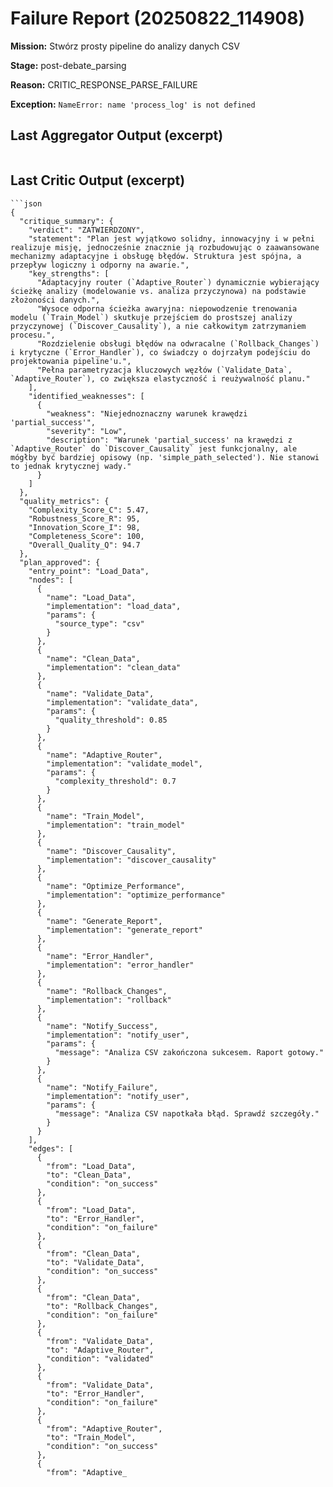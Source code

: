 # Failure Report (20250822_114908)

**Mission:** Stwórz prosty pipeline do analizy danych CSV

**Stage:** post-debate_parsing

**Reason:** CRITIC_RESPONSE_PARSE_FAILURE

**Exception:** `NameError: name 'process_log' is not defined`

## Last Aggregator Output (excerpt)

```

```

## Last Critic Output (excerpt)

```
```json
{
  "critique_summary": {
    "verdict": "ZATWIERDZONY",
    "statement": "Plan jest wyjątkowo solidny, innowacyjny i w pełni realizuje misję, jednocześnie znacznie ją rozbudowując o zaawansowane mechanizmy adaptacyjne i obsługę błędów. Struktura jest spójna, a przepływ logiczny i odporny na awarie.",
    "key_strengths": [
      "Adaptacyjny router (`Adaptive_Router`) dynamicznie wybierający ścieżkę analizy (modelowanie vs. analiza przyczynowa) na podstawie złożoności danych.",
      "Wysoce odporna ścieżka awaryjna: niepowodzenie trenowania modelu (`Train_Model`) skutkuje przejściem do prostszej analizy przyczynowej (`Discover_Causality`), a nie całkowitym zatrzymaniem procesu.",
      "Rozdzielenie obsługi błędów na odwracalne (`Rollback_Changes`) i krytyczne (`Error_Handler`), co świadczy o dojrzałym podejściu do projektowania pipeline'u.",
      "Pełna parametryzacja kluczowych węzłów (`Validate_Data`, `Adaptive_Router`), co zwiększa elastyczność i reużywalność planu."
    ],
    "identified_weaknesses": [
      {
        "weakness": "Niejednoznaczny warunek krawędzi 'partial_success'",
        "severity": "Low",
        "description": "Warunek 'partial_success' na krawędzi z `Adaptive_Router` do `Discover_Causality` jest funkcjonalny, ale mógłby być bardziej opisowy (np. 'simple_path_selected'). Nie stanowi to jednak krytycznej wady."
      }
    ]
  },
  "quality_metrics": {
    "Complexity_Score_C": 5.47,
    "Robustness_Score_R": 95,
    "Innovation_Score_I": 98,
    "Completeness_Score": 100,
    "Overall_Quality_Q": 94.7
  },
  "plan_approved": {
    "entry_point": "Load_Data",
    "nodes": [
      {
        "name": "Load_Data",
        "implementation": "load_data",
        "params": {
          "source_type": "csv"
        }
      },
      {
        "name": "Clean_Data",
        "implementation": "clean_data"
      },
      {
        "name": "Validate_Data",
        "implementation": "validate_data",
        "params": {
          "quality_threshold": 0.85
        }
      },
      {
        "name": "Adaptive_Router",
        "implementation": "validate_model",
        "params": {
          "complexity_threshold": 0.7
        }
      },
      {
        "name": "Train_Model",
        "implementation": "train_model"
      },
      {
        "name": "Discover_Causality",
        "implementation": "discover_causality"
      },
      {
        "name": "Optimize_Performance",
        "implementation": "optimize_performance"
      },
      {
        "name": "Generate_Report",
        "implementation": "generate_report"
      },
      {
        "name": "Error_Handler",
        "implementation": "error_handler"
      },
      {
        "name": "Rollback_Changes",
        "implementation": "rollback"
      },
      {
        "name": "Notify_Success",
        "implementation": "notify_user",
        "params": {
          "message": "Analiza CSV zakończona sukcesem. Raport gotowy."
        }
      },
      {
        "name": "Notify_Failure",
        "implementation": "notify_user",
        "params": {
          "message": "Analiza CSV napotkała błąd. Sprawdź szczegóły."
        }
      }
    ],
    "edges": [
      {
        "from": "Load_Data",
        "to": "Clean_Data",
        "condition": "on_success"
      },
      {
        "from": "Load_Data",
        "to": "Error_Handler",
        "condition": "on_failure"
      },
      {
        "from": "Clean_Data",
        "to": "Validate_Data",
        "condition": "on_success"
      },
      {
        "from": "Clean_Data",
        "to": "Rollback_Changes",
        "condition": "on_failure"
      },
      {
        "from": "Validate_Data",
        "to": "Adaptive_Router",
        "condition": "validated"
      },
      {
        "from": "Validate_Data",
        "to": "Error_Handler",
        "condition": "on_failure"
      },
      {
        "from": "Adaptive_Router",
        "to": "Train_Model",
        "condition": "on_success"
      },
      {
        "from": "Adaptive_
```
